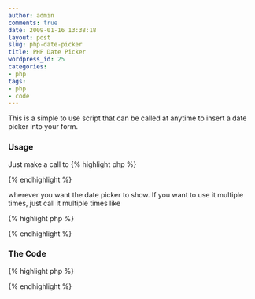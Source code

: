 ```yaml
---
author: admin
comments: true
date: 2009-01-16 13:38:18
layout: post
slug: php-date-picker
title: PHP Date Picker
wordpress_id: 25
categories:
- php
tags:
- php
- code
---
```


This is a simple to use script that can be called at anytime to insert a date picker into your form.

### Usage

Just make a call to 
{% highlight php %}
<?php
echo DatePicker();
?>
{% endhighlight %}

wherever you want the date picker to show. If you want to use it multiple times, just call it multiple times like 

{% highlight php %}
<?php
echo DatePicker();
echo DatePicker();
?>
{% endhighlight %}

### The Code

{% highlight php %}
<?php
$iDatePickerCounter = '';		// Used for having multiple date pickers
														// comment it out if you are only going to
														// use ONE datepicker call on this page.
														// (It will make the form element names
														// nicer to work with).
$sYearName 			= 'Year';		// Base name for the Year form element
$sMonthName 		= 'Month';	// Base name for the Month form element
$sDayName 			= 'Day';		// Base name for the Day form element

$iFromYear			= 1985;			// Starting Year
$iToYear				= 2030;			// Ending Year

function DatePicker(){
	// Call up the global variables
	global $iDatePickerCounter,
		   $sYearName,
		   $sMonthName,
		   $sDayName,
		   $iFromYear,
		   $iToYear;
	
	// Set up some base variables
	$sPostFix = '';
	$sNL = "\r\n";
	
	if(isset($iDatePickerCounter)){
		$iDatePickerCounter++;
		$sPostFix = '_' . $iDatePickerCounter;
	}
	
	// Start the coding of the SELECT areas
	$sYearDropDown 	= '' . $sNL;
	$sMonthDropDown = '' . $sNL;
	$sDayDropDown 	= '' . $sNL;
	
	// Year loop
	for($i = $iFromYear; $i <= $iToYear; $i++){
		$sYearDropDown .= "\t" . '' . $sNL;
	}
	$sYearDropDown .= '' . $sNL . $sNL;
	
	// Month Loop
	$sDummyDate = '2008-01-01';
	for($i = 0; $i < 12; $i++){
		$sMonthDropDown .= "\t" .'' . $sNL;
	}
	$sMonthDropDown .= '' . $sNL . $sNL;
	
	// Day loop
	for($i = 1; $i <= 31; $i++){
		$sDayDropDown .= "\t" .'' . $sNL;
	}
	$sDayDropDown .= '' . $sNL . $sNL;
	
	return $sYearDropDown . $sMonthDropDown . $sDayDropDown;
}
?>
{% endhighlight %}

